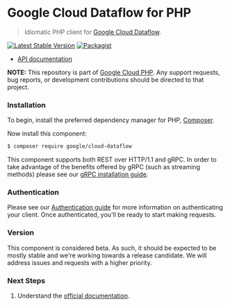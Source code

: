 # Google Cloud Dataflow for PHP

> Idiomatic PHP client for [Google Cloud Dataflow](https://cloud.google.com/dataflow).

[![Latest Stable Version](https://poser.pugx.org/google/cloud-dataflow/v/stable)](https://packagist.org/packages/google/cloud-dataflow) [![Packagist](https://img.shields.io/packagist/dm/google/cloud-dataflow.svg)](https://packagist.org/packages/google/cloud-dataflow)

* [API documentation](https://cloud.google.com/php/docs/reference/cloud-dataflow/latest)

**NOTE:** This repository is part of [Google Cloud PHP](https://github.com/googleapis/google-cloud-php). Any
support requests, bug reports, or development contributions should be directed to
that project.

### Installation

To begin, install the preferred dependency manager for PHP, [Composer](https://getcomposer.org/).

Now install this component:

```sh
$ composer require google/cloud-dataflow
```

This component supports both REST over HTTP/1.1 and gRPC. In order to take advantage of the benefits offered by gRPC (such as streaming methods)
please see our [gRPC installation guide](https://cloud.google.com/php/grpc).

### Authentication

Please see our [Authentication guide](https://github.com/googleapis/google-cloud-php/blob/main/AUTHENTICATION.md) for more information
on authenticating your client. Once authenticated, you'll be ready to start making requests.

### Version

This component is considered beta. As such, it should be expected to be mostly
stable and we're working towards a release candidate. We will address issues
and requests with a higher priority.

### Next Steps

1. Understand the [official documentation](https://cloud.google.com/dataflow/docs).
